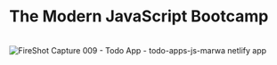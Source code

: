 # The Modern JavaScript Bootcamp
<br>![FireShot Capture 009 - Todo App - todo-apps-js-marwa netlify app](https://user-images.githubusercontent.com/61974319/193149433-9e9ef914-a53e-4cdb-b541-d9aa3969a863.png)
